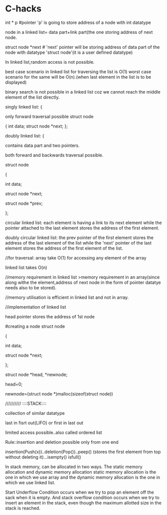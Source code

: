 # C-hacks
int * p #pointer 'p' is going to store address of a node with int datatype

node in a linked list= data part+link part(the one storing address of next node.


struct node *next  # 'next' pointer will be storing address of data part of the node with datatype 'struct node'(it is a user defined datatype)

In linked list,random access is not possible.

best case scenario in linked list for traversing the list is O(1)
worst case scenario for the same will be O(n).(when last element in the list is to be displayed)

binary search is not possible in a linked list coz we cannot reach the middle element of the list directly.

singly linked list:
{


only forward traversal possible
struct node

{
int data;
struct node *next;
};

doubly linked list:
{

contains data part and two pointers.

both forward and backwards traversal possible.

struct node

{

int data;

struct node *next;

struct node *prev;

};

circular linked list: each element is having a link to its next element while the pointer attached to the last element stores the address of the first element.

doubly circular linked list: the prev pointer of the first element stores the address of the last element of the list while the 'next' pointer of the last element stores the address of the first element of the list.

//for traversal:
array take O(1) for accessing any element of the array

linked list takes O(n)

//memory requirement in linked list >memory requirement in an array(since along withe the element,address of next node in the form of pointer datatye needs also to be stored).

//memory utilisation is efficient in linked list and not in array.

//implementation of linked list

head pointer stores the address of 1st node

#creating a node
struct node

{

int data;

struct node *next;

};

struct node *head, *newnode;

head=0;

newnode=(struct node *)malloc(sizeof(struct node))

 
 //////////
 ::::STACK::::

collection of similar datatype

last in fisrt out(LIFO) or first in last out

limited access possible..also called ordered list

Rule::insertion and deletion possible only from one end

insertion(Push(x))..deletion(Pop())..peep() (stores the first element from top without deleting it)...isempty() isfull()

In stack memory, can be allocated in two ways. The static memory allocation and dynamic memory allocation static memory allocation is the one in which we use array and the dynamic memory allocation is the one in which we use linked list.

Start Underflow Condition occurs when we try to pop an element off the sack when it is empty. And stack overflow condition occurs when we try to insert an element in the stack, even though the maximum allotted size in the stack is reached.



